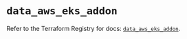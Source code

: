 # `data_aws_eks_addon`

Refer to the Terraform Registry for docs: [`data_aws_eks_addon`](https://registry.terraform.io/providers/hashicorp/aws/6.10.0/docs/data-sources/eks_addon).

